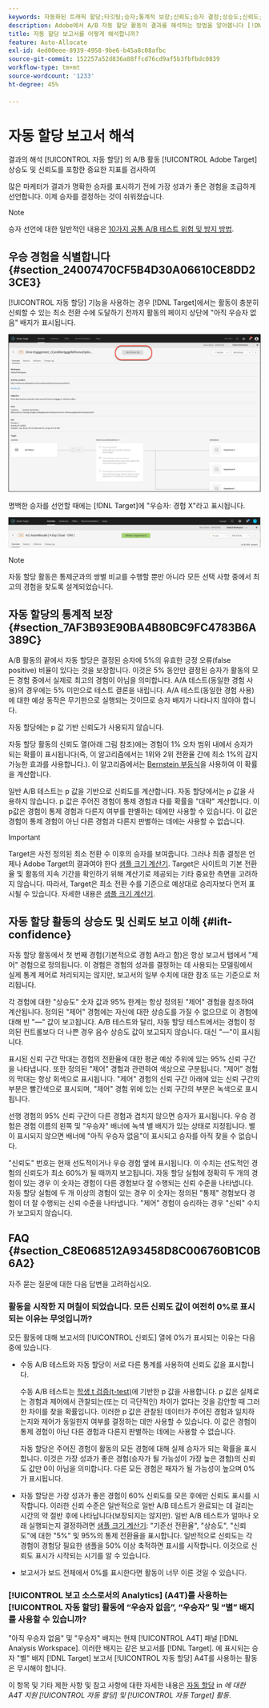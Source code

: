 ```yaml
---
keywords: 자동화된 트래픽 할당;타깃팅;승자;통계적 보장;신뢰도;승자 결정;상승도;신뢰도;기본값;기본 경험;자동 할당;자동 할당
description: Adobe에서 A/B 자동 할당 활동의 결과를 해석하는 방법을 알아봅니다 [!DNL Target] 상승도 및 신뢰도를 포함한 중요한 지표를 검사하여
title: 자동 할당 보고서를 어떻게 해석합니까?
feature: Auto-Allocate
exl-id: 4ed00eee-8939-4958-9be6-b45a8c08afbc
source-git-commit: 152257a52d836a88ffcd76cd9af5b3fbfbdc0839
workflow-type: tm+mt
source-wordcount: '1233'
ht-degree: 45%

---
```


# 자동 할당 보고서 해석

결과의 해석 [!UICONTROL 자동 할당] 의 A/B 활동 [!UICONTROL Adobe Target] 상승도 및 신뢰도를 포함한 중요한 지표를 검사하여

많은 마케터가 결과가 명확한 승자를 표시하기 전에 가장 성과가 좋은 경험을 조급하게 선언합니다. 이제 승자를 결정하는 것이 쉬워졌습니다.

>[!NOTE]
>
>승자 선언에 대한 일반적인 내용은 [10가지 공통 A/B 테스트 위험 및 방지 방법](/help/main/c-activities/t-test-ab/common-ab-testing-pitfalls.md).

## 우승 경험을 식별합니다 {#section_24007470CF5B4D30A06610CE8DD23CE3}

[!UICONTROL 자동 할당] 기능을 사용하는 경우 [!DNL Target]에서는 활동이 충분히 신뢰할 수 있는 최소 전환 수에 도달하기 전까지 활동의 페이지 상단에 &quot;아직 우승자 없음&quot; 배지가 표시됩니다.

![우승자 배지 없음](/help/main/c-activities/automated-traffic-allocation/assets/no-winner.png)

명백한 승자를 선언할 때에는 [!DNL Target]에 &quot;우승자: 경험 X&quot;라고 표시됩니다.

![](assets/winner.png)

>[!NOTE]
>
>자동 할당 활동은 통제군과의 쌍별 비교를 수행할 뿐만 아니라 모든 선택 사항 중에서 최고의 경험을 찾도록 설계되었습니다.

## 자동 할당의 통계적 보장 {#section_7AF3B93E90BA4B80BC9FC4783B6A389C}

A/B 활동의 끝에서 자동 할당은 결정된 승자에 5%의 유효한 긍정 오류(false positive) 비율이 있다는 것을 보장합니다. 이것은 5% 동안만 결정된 승자가 활동의 모든 경험 중에서 실제로 최고의 경험이 아님을 의미합니다. A/A 테스트(동일한 경험 사용)의 경우에는 5% 미만으로 테스트 결론을 내립니다. A/A 테스트(동일한 경험 사용)에 대한 예상 동작은 무기한으로 실행되는 것이므로 승자 배지가 나타나지 않아야 합니다.

자동 할당에는 p 값 기반 신뢰도가 사용되지 않습니다.

자동 할당 활동의 신뢰도 열(아래 그림 참조)에는 경험이 1% 오차 범위 내에서 승자가 되는 확률이 표시됩니다(즉, 이 알고리즘에서는 1위와 2위 전환율 간에 최소 1%의 감지 가능한 효과를 사용합니다.). 이 알고리즘에서는 [Bernstein 부등식](https://en.wikipedia.org/wiki/Bernstein_inequalities_%28probability_theory%29)을 사용하여 이 확률을 계산합니다.

일반 A/B 테스트는 p 값을 기반으로 신뢰도를 계산합니다. 자동 할당에서는 p 값을 사용하지 않습니다. p 값은 주어진 경험이 통제 경험과 다를 확률을 &quot;대략&quot; 계산합니다. 이 p값은 경험이 통제 경험과 다른지 여부를 판별하는 데에만 사용할 수 있습니다. 이 값은 경험이 통제 경험이 아닌 다른 경험과 다른지 판별하는 데에는 사용할 수 없습니다.

>[!IMPORTANT]
>
>Target은 사전 정의된 최소 전환 수 이후의 승자를 보여줍니다. 그러나 최종 결정은 언제나 Adobe Target의 결과여야 한다 [샘플 크기 계산기](https://experienceleague.adobe.com/tools/calculator/testcalculator.html?lang=ko-KR). Target은 사이트의 기본 전환율 및 활동의 지속 기간을 확인하기 위해 계산기로 제공되는 기타 중요한 측면을 고려하지 않습니다. 따라서, Target은 최소 전환 수를 기준으로 예상대로 승리자보다 먼저 표시될 수 있습니다. 자세한 내용은 [샘플 크기 계산기](/help/main/c-activities/t-test-ab/sample-size-determination.md#section_6B8725BD704C4AFE939EF2A6B6E834E6).

## 자동 할당 활동의 상승도 및 신뢰도 보고 이해 {#lift-confidence}

자동 할당 활동에서 첫 번째 경험(기본적으로 경험 A라고 함)은 항상 보고서 탭에서 &quot;제어&quot; 경험으로 정의됩니다. 이 경험은 경험의 성과를 결정하는 데 사용되는 모델링에서 실제 통계 제어로 처리되지는 않지만, 보고서의 일부 수치에 대한 참조 또는 기준으로 처리됩니다.

각 경험에 대한 &quot;상승도&quot; 숫자 값과 95% 한계는 항상 정의된 &quot;제어&quot; 경험을 참조하여 계산됩니다. 정의된 &quot;제어&quot; 경험에는 자신에 대한 상승도를 가질 수 없으므로 이 경험에 대해 빈 &quot;—&quot; 값이 보고됩니다. A/B 테스트와 달리, 자동 할당 테스트에서는 경험이 정의된 컨트롤보다 더 나쁜 경우 음수 상승도 값이 보고되지 않습니다. 대신 &quot;—&quot;이 표시됩니다.

표시된 신뢰 구간 막대는 경험의 전환율에 대한 평균 예상 주위에 있는 95% 신뢰 구간을 나타냅니다. 또한 정의된 &quot;제어&quot; 경험과 관련하여 색상으로 구분됩니다. &quot;제어&quot; 경험의 막대는 항상 회색으로 표시됩니다. &quot;제어&quot; 경험의 신뢰 구간 아래에 있는 신뢰 구간의 부분은 빨간색으로 표시되며, &quot;제어&quot; 경험 위에 있는 신뢰 구간의 부분은 녹색으로 표시됩니다.

선행 경험의 95% 신뢰 구간이 다른 경험과 겹치지 않으면 승자가 표시됩니다. 우승 경험은 경험 이름의 왼쪽 및 &quot;우승자&quot; 배너에 녹색 별 배지가 있는 상태로 지정됩니다. 별이 표시되지 않으면 배너에 &quot;아직 우승자 없음&quot;이 표시되고 승자를 아직 찾을 수 없습니다.

&quot;신뢰도&quot; 번호는 현재 선도적이거나 우승 경험 옆에 표시됩니다. 이 수치는 선도적인 경험의 신뢰도가 최소 60%가 될 때까지 보고됩니다. 자동 할당 실험에 정확히 두 개의 경험이 있는 경우 이 숫자는 경험이 다른 경험보다 잘 수행되는 신뢰 수준을 나타냅니다. 자동 할당 실험에 두 개 이상의 경험이 있는 경우 이 숫자는 정의된 &quot;통제&quot; 경험보다 경험이 더 잘 수행되는 신뢰 수준을 나타냅니다. &quot;제어&quot; 경험이 승리하는 경우 &quot;신뢰&quot; 수치가 보고되지 않습니다.

## FAQ {#section_C8E068512A93458D8C006760B1C0B6A2}

자주 묻는 질문에 대한 다음 답변을 고려하십시오.

### 활동을 시작한 지 며칠이 되었습니다. 모든 신뢰도 값이 여전히 0%로 표시되는 이유는 무엇입니까?

모든 활동에 대해 보고서의 [!UICONTROL 신뢰도] 열에 0%가 표시되는 이유는 다음 중에 있습니다.

* 수동 A/B 테스트와 자동 할당이 서로 다른 통계를 사용하여 신뢰도 값을 표시합니다.

   수동 A/B 테스트는 [학생 t 검증(t-test)](https://en.wikipedia.org/wiki/Student%27s_t-test)에 기반한 p 값을 사용합니다. p 값은 실제로는 경험과 제어에서 관찰되는(또는 더 극단적인) 차이가 없다는 것을 감안할 때 그러한 차이를 찾을 확률입니다. 이러한 p 값은 관찰된 데이터가 주어진 경험과 일치하는지와 제어가 동일한지 여부를 결정하는 데만 사용할 수 있습니다. 이 값은 경험이 통제 경험이 아닌 다른 경험과 다른지 판별하는 데에는 사용할 수 없습니다.

   자동 할당은 주어진 경험이 활동의 모든 경험에 대해 실제 승자가 되는 확률을 표시합니다. 이것은 가장 성과가 좋은 경험(승자가 될 가능성이 가장 높은 경험)의 신뢰도 값만 0이 아님을 의미합니다. 다른 모든 경험은 패자가 될 가능성이 높으며 0%가 표시됩니다.

* 자동 할당은 가장 성과가 좋은 경험이 60% 신뢰도를 모은 후에만 신뢰도 표시를 시작합니다. 이러한 신뢰 수준은 일반적으로 일반 A/B 테스트가 완료되는 데 걸리는 시간의 약 절반 후에 나타납니다(보장되지는 않지만). 일반 A/B 테스트가 얼마나 오래 실행되는지 결정하려면 [샘플 크기 계산기](https://experienceleague.adobe.com/tools/calculator/testcalculator.html): &quot;기준선 전환율&quot;, &quot;상승도&quot;, &quot;신뢰도&quot;에 대한 &quot;5%&quot; 및 95%의 통제 전환율을 표시합니다. 일반적으로 신뢰도는 각 경험이 경험당 필요한 샘플을 50% 이상 축적하면 표시를 시작합니다. 이것으로 신뢰도 표시가 시작되는 시기를 알 수 있습니다.
* 보고서가 보드 전체에서 0%를 표시한다면 활동이 너무 이른 것일 수 있습니다.

### [!UICONTROL 보고 소스로서의 Analytics] (A4T)를 사용하는 [!UICONTROL 자동 할당] 활동에 “우승자 없음”, “우승자” 및 “별” 배지를 사용할 수 있습니까?

&quot;아직 우승자 없음&quot; 및 &quot;우승자&quot; 배지는 현재 [!UICONTROL A4T] 패널 [!DNL Analysis Workspace]. 이러한 배지는 같은 보고서를 [!DNL Target]. 에 표시되는 승자 &quot;별&quot; 배지 [!DNL Target] 보고서 [!UICONTROL 자동 할당] A4T를 사용하는 활동은 무시해야 합니다.

이 항목 및 기타 제한 사항 및 참고 사항에 대한 자세한 내용은 [자동 할당](/help/main/c-integrating-target-with-mac/a4t/a4t-at-aa.md#aa) in *에 대한 A4T 지원 [!UICONTROL 자동 할당] 및 [!UICONTROL 자동 Target] 활동*.


